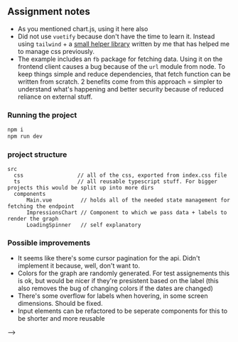 ## Assignment notes

- As you mentioned chart.js, using it here also
- Did not use `vuetify` because don't have the time to learn it. Instead using `tailwind` + a [small helper library](https://github.com/tompston/css-helpers) written by me that has helped me to manage css previously.
- The example includes an `fb` package for fetching data. Using it on the frontend client causes a bug because of the `url` module from node. To keep things simple and reduce dependencies, that fetch function can be written from scratch. 2 benefits come from this approach = simpler to understand what's happening and better security because of reduced reliance on external stuff.

### Running the project

```bash
npm i
npm run dev
```

### project structure

```
src
  css                 // all of the css, exported from index.css file
  ts                  // all reusable typescript stuff. For bigger projects this would be split up into more dirs
  components
      Main.vue         // holds all of the needed state management for fetching the endpoint
      ImpressionsChart // Component to which we pass data + labels to render the graph
      LoadingSpinner   // self explanatory
```

### Possible improvements

- It seems like there's some cursor pagination for the api. Didn't implement it because, well, don't want to.
- Colors for the graph are randomly generated. For test assignements this is ok, but would be nicer if they're presistent based on the label (this also removes the bug of changing colors if the dates are changed)
- There's some overflow for labels when hovering, in some screen dimensions. Should be fixed.
- Input elements can be refactored to be seperate components for this to be shorter and more reusable

<!--

<script setup lang="ts">
import { ref } from 'vue'
</script>

<template></template>

<style>
</style>

<div class="flex-center">
    <div class="max-width-1">content</div>
</div>



## debug grid
  <!-- <div class="font-mono fs-10 fixed bg-gray-800 text-white p-3 right-0 bottom-0 m-4">
    <div>start_date :: {{ start_date }}</div>
    <div>start_date_is_valid :: {{ dateIsValid(start_date) }}</div>
    <div>end_date :: {{ end_date }}</div>
    <div>end_date_is_valid :: {{ dateIsValid(end_date) }}</div>
    <div>dates_are_valid :: {{ startDateAndEndDatesAreValid(start_date, end_date) }}</div>
  </div> -->

-->
